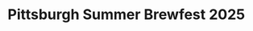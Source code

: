 # Pittsburgh Summer Brewfest 2025

<!-- Add script to the <head> of your page to load the embeddable map component -->
<script type="module" src="https://js.arcgis.com/embeddable-components/4.32/arcgis-embeddable-components.esm.js"></script>
<!-- Add custom element to <body> of your page -->
 <arcgis-embedded-map style="height:600px;width:700px;" item-id="44d0368042374123956b7805c209e86a" theme="light" portal-url="https://carnegiemellon.maps.arcgis.com" ></arcgis-embedded-map>
